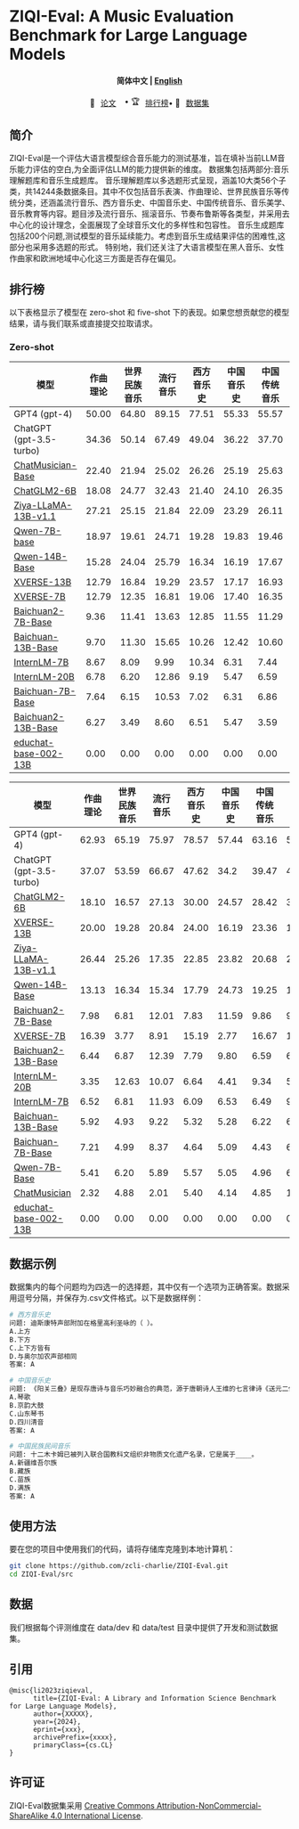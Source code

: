 # ZIQI-Eval: A Music Evaluation Benchmark for Large Language Models


<h4 align="center">
    <p>
        <b>简体中文</b> |
        <a href="https://github.com/zcli-charlie/ZIQI-Eval/blob/main/README_EN.md">English</a> 
    <p>
</h4>

<p align="center" style="display: flex; flex-direction: row; justify-content: center; align-items: center">
📄 <a href="https://arxiv.org/abs/xxx" target="_blank" style="margin-right: 15px; margin-left: 10px">论文</a> •
🏆 <a href="#排行榜" target="_blank"  style="margin-left: 10px">排行榜</a> • 
🤗 <a href="https://huggingface.co/datasets/MYTH-Lab/ZIQI-Eval" target="_blank" style="margin-left: 10px">数据集</a>
</p>


## 简介
ZIQI-Eval是一个评估大语言模型综合音乐能力的测试基准，旨在填补当前LLM音乐能力评估的空白,为全面评估LLM的能力提供新的维度。
数据集包括两部分:音乐理解题库和音乐生成题库。
音乐理解题库以多选题形式呈现，涵盖10大类56个子类，共14244条数据条目。其中不仅包括音乐表演、作曲理论、世界民族音乐等传统分类，还涵盖流行音乐、西方音乐史、中国音乐史、中国传统音乐、音乐美学、音乐教育等内容。题目涉及流行音乐、摇滚音乐、节奏布鲁斯等各类型，并采用去中心化的设计理念，全面展现了全球音乐文化的多样性和包容性。
音乐生成题库包括200个问题,测试模型的音乐延续能力。考虑到音乐生成结果评估的困难性,这部分也采用多选题的形式。
特别地，我们还关注了大语言模型在黑人音乐、女性作曲家和欧洲地域中心化这三方面是否存在偏见。


## 排行榜

以下表格显示了模型在 zero-shot 和 five-shot 下的表现。如果您想贡献您的模型结果，请与我们联系或直接提交拉取请求。

### Zero-shot


| 模型                                                                          | 作曲理论  | 世界民族音乐 | 流行音乐 | 西方音乐史 | 中国音乐史 | 中国传统音乐 | 音乐美学 | 音乐教育 | 音乐表演 | 女性音乐 | 平均分 |
|-------------------------------------------------------------------------------|--------|-----------|--------|---------|---------|-----------|-------|-------|-------|-------|-------|
| GPT4 (gpt-4)                                                                  | 50.00  | 64.80     | 89.15  | 77.51   | 55.33   | 55.57     | 38.92 | 73.35 | 67.23 | 66.67 | 62.93 |
| ChatGPT (gpt-3.5-turbo)                                                       | 34.36  | 50.14     | 67.49  | 49.04   | 36.22   | 37.70     | 38.67 | 47.30 | 48.61 | 42.48 | 44.86 |
| [ChatMusician-Base](https://github.com/hf-lin/ChatMusician)                   | 22.40  | 21.94     | 25.02  | 26.26   | 25.19   | 25.63     | 31.31 | 23.45 | 22.52 | 33.43 | 24.61 |
| [ChatGLM2-6B](https://github.com/THUDM/ChatGLM2-6B)                           | 18.08  | 24.77     | 32.43  | 21.40   | 24.10   | 26.35     | 16.47 | 25.55 | 26.72 | 19.47 | 24.12 |
| [Ziya-LLaMA-13B-v1.1](https://huggingface.co/IDEA-CCNL/Ziya-LLaMA-13B-v1.1)   | 27.21  | 25.15     | 21.84  | 22.09   | 23.29   | 26.11     | 19.91 | 23.62 | 22.52 | 22.09 | 23.69 |
| [Qwen-7B-base](https://github.com/QwenLM/Qwen)                                | 18.97  | 19.61     | 24.71  | 19.28   | 19.83   | 19.46     | 17.78 | 21.68 | 22.40 | 24.48 | 20.36 |
| [Qwen-14B-Base](https://github.com/QwenLM/Qwen)                               | 15.28  | 24.04     | 25.79  | 16.34   | 16.19   | 17.67     | 18.39 | 20.32 | 18.28 | 20.90 | 18.90 |
| [XVERSE-13B](https://github.com/xverse-ai/XVERSE-13B)                         | 12.79  | 16.84     | 19.29  | 23.57   | 17.17   | 16.93     | 19.91 | 21.00 | 18.89 | 20.90 | 18.38 |
| [XVERSE-7B](https://github.com/xverse-ai/XVERSE-7B)                           | 12.79  | 12.35     | 16.81  | 19.06   | 17.40   | 16.35     | 12.92 | 15.83 | 16.22 | 13.73 | 15.75 |
| [Baichuan2-7B-Base](https://github.com/baichuan-inc/Baichuan2)                | 9.36   | 11.41     | 13.63  | 12.85   | 11.55   | 11.29     | 11.70 | 12.53 | 13.44 | 10.15 | 11.79 |
| [Baichuan-13B-Base](https://github.com/baichuan-inc/Baichuan-13B)             | 9.70   | 11.30     | 15.65  | 10.26   | 12.42   | 10.60     | 9.27  | 14.39 | 8.84  | 11.94 | 11.46 |
| [InternLM-7B](https://github.com/InternLM/InternLM)                           | 8.67   | 8.09      | 9.99   | 10.34   | 6.31    | 7.44      | 6.08  | 9.57  | 7.38  | 5.97  | 8.22  |
| [InternLM-20B](https://github.com/InternLM/InternLM)                          | 6.78   | 6.20      | 12.86  | 9.19    | 5.47    | 6.59      | 7.45  | 4.40  | 7.75  | 9.25  | 7.43  |
| [Baichuan-7B-Base](https://github.com/baichuan-inc/Baichuan-7B)               | 7.64   | 6.15      | 10.53  | 7.02    | 6.31    | 6.86      | 5.93  | 5.25  | 7.02  | 7.46  | 6.90  |
| [Baichuan2-13B-Base](https://github.com/baichuan-inc/Baichuan2)               | 6.27   | 3.49      | 8.60   | 6.51    | 5.47    | 3.59      | 3.80  | 3.47  | 3.87  | 8.96  | 5.23  |
| [educhat-base-002-13B](https://github.com/icalk-nlp/EduChat)                  | 0.00   | 0.00      | 0.00   | 0.00    | 0.00    | 0.00      | 0.00  | 0.00  | 0.00  | 0.00  | 0.00  |




| 模型                                                                          | 作曲理论  | 世界民族音乐 | 流行音乐 | 西方音乐史 | 中国音乐史 | 中国传统音乐 | 音乐美学 | 音乐教育 | 音乐表演 | 女性音乐 | 平均分 |
|-------------------------------------------------------------------------------|-------|---------|---------|-------|-------|-------|---------|---------|-------|-------|-------|
| GPT4 (gpt-4)                                                                  | 62.93 | 65.19  | 75.97   | 78.57 | 57.44 | 63.16 | 56.06   | 77.12   | 76.83 | 60.61 | 67.27 |
| ChatGPT (gpt-3.5-turbo)                                                       | 37.07 | 53.59   | 66.67   | 47.62 | 34.2  | 39.47 | 46.97   | 55.93   | 53.66 | 33.33 | 45.64 |
| [ChatGLM2-6B](https://github.com/THUDM/ChatGLM2-6B)                           | 18.10 | 16.57   | 27.13   | 30.00 | 24.57 | 28.42 | 36.36   | 31.36   | 28.05 | 33.33 | 26.10 |
| [XVERSE-13B](https://github.com/xverse-ai/XVERSE-13B)                         | 20.00 | 19.28   | 20.84   | 24.00 | 16.19 | 23.36 | 19.15   | 22.27   | 15.86 | 7.16  | 19.72 |
| [Ziya-LLaMA-13B-v1.1](https://huggingface.co/IDEA-CCNL/Ziya-LLaMA-13B-v1.1)   | 26.44 | 25.26   | 17.35   | 22.85 | 23.82 | 20.68 | 20.67   | 27.52   | 24.58 | 19.70 | 22.84 |
| [Qwen-14B-Base](https://github.com/QwenLM/Qwen)                               | 13.13 | 16.34   | 15.34   | 17.79 | 24.73 | 19.25 | 17.02   | 14.65   | 14.04 | 15.82 | 17.68 |
| [Baichuan2-7B-Base](https://github.com/baichuan-inc/Baichuan2)                | 7.98  | 6.81    | 12.01   | 7.83  | 11.59 | 9.86  | 9.88    | 9.14    | 12.35 | 9.25  | 9.48  |
| [XVERSE-7B](https://github.com/xverse-ai/XVERSE-7B)                           | 16.39 | 3.77    | 8.91    | 15.19 | 2.77  | 16.67 | 17.02   | 7.03    | 14.16 | 6.57  | 10.14 |
| [Baichuan2-13B-Base](https://github.com/baichuan-inc/Baichuan2)               | 6.44  | 6.87    | 12.39   | 7.79  | 9.80  | 6.59  | 6.69    | 7.87    | 8.23  | 5.37  | 8.01  |
| [InternLM-20B](https://github.com/InternLM/InternLM)                          | 3.35  | 12.63   | 10.07   | 6.64  | 4.41  | 9.34  | 5.47    | 4.91    | 19.25 | 16.42 | 8.06  |
| [InternLM-7B](https://github.com/InternLM/InternLM)                           | 6.52  | 6.81    | 11.93   | 6.09  | 6.53  | 6.49  | 9.12    | 6.86    | 9.20  | 8.06  | 7.22  |
| [Baichuan-13B-Base](https://github.com/baichuan-inc/Baichuan-13B)             | 5.92  | 4.93    | 9.22    | 5.32  | 5.28  | 6.22  | 6.23    | 5.67    | 5.81  | 6.57  | 5.84  |
| [Baichuan-7B-Base](https://github.com/baichuan-inc/Baichuan-7B)               | 7.21  | 4.99    | 8.37    | 4.64  | 5.09  | 4.43  | 6.23    | 6.18    | 6.30  | 6.87  | 5.60  |
| [Qwen-7B-Base](https://github.com/QwenLM/Qwen)                                | 5.41  | 6.20    | 5.89    | 5.57  | 5.05  | 4.96  | 6.53    | 5.67    | 4.96  | 5.97  | 5.48  |
| [ChatMusician](https://github.com/hf-lin/ChatMusician)                        | 2.32  | 4.88    | 2.01    | 5.40  | 4.14  | 4.85  | 1.22    | 6.52    | 3.39  | 4.48  | 4.16  |
| [educhat-base-002-13B](https://github.com/icalk-nlp/EduChat)                  | 0.00  | 0.00    | 0.00    | 0.00  | 0.00  | 0.00  | 0.00    | 0.00    | 0.00  | 0.00  | 0.00  |




## 数据示例

数据集内的每个问题均为四选一的选择题，其中仅有一个选项为正确答案。数据采用逗号分隔，并保存为.csv文件格式。以下是数据样例：

```bash
# 西方音乐史
问题: 迪斯康特声部附加在格里高利圣咏的（ ）。
A.上方
B.下方
C.上下方皆有
D.与奥尔加农声部相同
答案: A

# 中国音乐史
问题: 《阳关三叠》是现存唐诗与音乐巧妙融合的典范，源于唐朝诗人王维的七言律诗《送元二使安西》。全诗纯净秀美，满怀依依惜别之情；唐宋时用一个曲调变化反复，叠唱三次，故称“三叠”。歌曲情深意切地表达了对即将远行友人的无限关怀和诚挚的感情。这种我国古代诗歌与音乐结合的活化石，音乐类型被称作____。
A.琴歌 
B.京韵大鼓
C.山东琴书
D.四川清音
答案: A

# 中国民族民间音乐
问题: 十二木卡姆已被列入联合国教科文组织非物质文化遗产名录，它是属于____。
A.新疆维吾尔族
B.藏族
C.苗族
D.满族
答案: A

```

## 使用方法

要在您的项目中使用我们的代码，请将存储库克隆到本地计算机：

```bash
git clone https://github.com/zcli-charlie/ZIQI-Eval.git
cd ZIQI-Eval/src
```

## 数据

我们根据每个评测维度在 data/dev 和 data/test 目录中提供了开发和测试数据集。

## 引用

```
@misc{li2023ziqieval,
      title={ZIQI-Eval: A Library and Information Science Benchmark for Large Language Models}, 
      author={XXXXX},
      year={2024},
      eprint={xxx},
      archivePrefix={xxxx},
      primaryClass={cs.CL}
}
```
## 许可证

ZIQI-Eval数据集采用
[Creative Commons Attribution-NonCommercial-ShareAlike 4.0 International License](http://creativecommons.org/licenses/by-nc-sa/4.0/).
